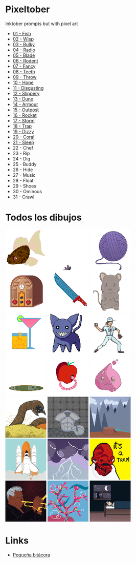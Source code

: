 # Pixeltober
Inktober prompts but with pixel art

- [01 - Fish](2020/day01-fish.png)
- [02 - Wisp](2020/day02-wisp.gif)
- [03 - Bulky](2020/day03-bulky.png)
- [04 - Radio](2020/day04-radio.png)
- [05 - Blade](2020/day05-blade.png)
- [06 - Rodent](2020/day06-rodent.png)
- [07 - Fancy](2020/day07-fancy.png)
- [08 - Teeth](2020/day08-teeth.png)
- [09 - Throw](2020/day09-throw.png)
- [10 - Hope](2020/day10-hope.gif)
- [11 - Disgusting](2020/day11-disgusting.png)
- [12 - Slippery](2020/day12-slippery.png)
- [13 - Dune](2020/day13-dune.png)
- [14 - Armour](2020/day14-armour.png)
- [15 - Outpost](2020/day15-outpost.png)
- [16 - Rocket](2020/day16-rocket.png)
- [17 - Storm](2020/day17-storm.png)
- [18 - Trap](2020/day18-trap.png)
- [19 - Dizzy](2020/day19-dizzy.png)
- [20 - Coral](2020/day20-coral.png)
- [21 - Sleep](2020/day21-sleep.png)
- 22 - Chef
- 23 - Rip
- 24 - Dig
- 25 - Buddy
- 26 - Hide
- 27 - Music
- 28 - Float
- 29 - Shoes
- 30 - Ominous
- 31 - Crawl

# Todos los dibujos

![Fish](2020/day01-fish.png)
![Wisp](2020/day02-wisp.gif)
![Bulky](2020/day03-bulky.png)
![Radio](2020/day04-radio.png)
![Blade](2020/day05-blade.png)
![Rodent](2020/day06-rodent.png)
![Fancy](2020/day07-fancy.png)
![Teeth](2020/day08-teeth.png)
![Throw](2020/day09-throw.png)
![Hope](2020/day10-hope.gif)
![Disgusting](2020/day11-disgusting.png)
![Slippery](2020/day12-slippery.png)
![Dune](2020/day13-dune.png)
![Armour](2020/day14-armour.png)
![Outpost](2020/day15-outpost.png)
![Rocket](2020/day16-rocket.png)
![Storm](2020/day17-storm.png)
![Trap](2020/day18-trap.png)
![Dizzy](2020/day19-dizzy.png)
![Coral](2020/day20-coral.png)
![Sleep](2020/day21-sleep.png)

# Links

- [Pequeña bitácora](LOG.md)
